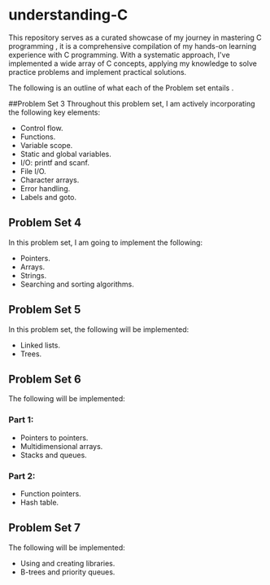 # understanding-C
This repository serves as a curated showcase of my journey in mastering C programming ,
it is a comprehensive compilation of my hands-on learning experience with C programming.
With a systematic approach, I've implemented a wide array of C concepts,  applying my knowledge to solve practice problems
and implement practical solutions.

The following is an outline of what each of the Problem set entails .

 ##Problem Set 3
Throughout this problem set, I am actively incorporating the following key elements:
- Control flow.
- Functions.
- Variable scope.
- Static and global variables.
- I/O: printf and scanf.
- File I/O.
- Character arrays.
- Error handling.
- Labels and goto.

## Problem Set 4
In this problem set, I am going to implement the following:
- Pointers.
- Arrays.
- Strings.
- Searching and sorting algorithms.

## Problem Set 5
In this problem set, the following will be implemented:
- Linked lists.
- Trees.

## Problem Set 6
The following will be implemented:

### Part 1:
- Pointers to pointers.
- Multidimensional arrays.
- Stacks and queues.

### Part 2:
- Function pointers.
- Hash table.

## Problem Set 7
The following will be implemented:
- Using and creating libraries.
- B-trees and priority queues.

